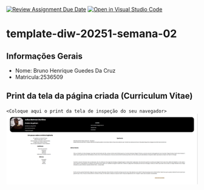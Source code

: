 [![Review Assignment Due Date](https://classroom.github.com/assets/deadline-readme-button-22041afd0340ce965d47ae6ef1cefeee28c7c493a6346c4f15d667ab976d596c.svg)](https://classroom.github.com/a/6b4UVvYL)
[![Open in Visual Studio Code](https://classroom.github.com/assets/open-in-vscode-2e0aaae1b6195c2367325f4f02e2d04e9abb55f0b24a779b69b11b9e10269abc.svg)](https://classroom.github.com/online_ide?assignment_repo_id=20069919&assignment_repo_type=AssignmentRepo)
# template-diw-20251-semana-02

## Informações Gerais
- Nome: Bruno Henrique Guedes Da Cruz
- Matricula:2536509

## Print da tela da página criada (Curriculum Vitae)

`<Coloque aqui o print da tela de inspeção do seu navegador>`
![alt text](image.png)